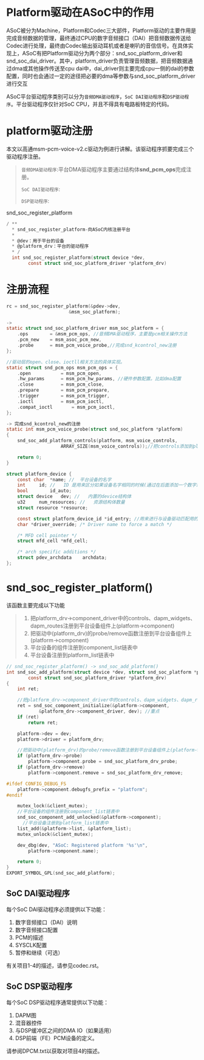 # Platform驱动在ASoC中的作用

   ASoC被分为Machine，Platform和Codec三大部件，Platform驱动的主要作用是完成音频数据的管理，最终通过CPU的数字音频接口（DAI）把音频数据传送给Codec进行处理，最终由Codec输出驱动耳机或者是喇叭的音信信号。在具体实现上，ASoC有把Platform驱动分为两个部分：snd_soc_platform_driver和snd_soc_dai_driver。其中，platform_driver负责管理音频数据，把音频数据通过dma或其他操作传送至cpu dai中，dai_driver则主要完成cpu一侧的dai的参数配置，同时也会通过一定的途径把必要的dma等参数与snd_soc_platform_driver进行交互

ASoC平台驱动程序类别可以分为`音频DMA驱动程序`，`SoC DAI驱动程序`和`DSP驱动程序`。平台驱动程序仅针对SoC CPU，并且不得具有电路板特定的代码。

# platform驱动注册

本文以高通msm-pcm-voice-v2.c驱动为例进行讲解。该驱动程序抓要完成三个驱动程序注册。

> `音频DMA驱动程序`:平台DMA驱动程序主要通过结构体**snd_pcm_ops**完成注册。
>
> `SoC DAI驱动程序`:
>
> `DSP驱动程序`:



snd_soc_register_platform



```c
/ **
  * snd_soc_register_platform-向ASoC内核注册平台
  *
  * @dev：用于平台的设备
  * @platform_drv：平台的驱动程序
  * /
  int snd_soc_register_platform(struct device *dev,
		const struct snd_soc_platform_driver *platform_drv)
```

# 注册流程

```c
rc = snd_soc_register_platform(&pdev->dev,
				       &msm_soc_platform);

->
static struct snd_soc_platform_driver msm_soc_platform = {
	.ops		= &msm_pcm_ops, //音频DMA驱动程序，主要是pcm相关操作方法
	.pcm_new	= msm_asoc_pcm_new,
	.probe		= msm_pcm_voice_probe,//完成snd_kcontrol_new注册
};

//驱动层的open、close、ioctll相关方法的具体实现。
static struct snd_pcm_ops msm_pcm_ops = {
	.open			= msm_pcm_open,
	.hw_params		= msm_pcm_hw_params, //硬件参数配置。比如dma配置
	.close			= msm_pcm_close,
	.prepare		= msm_pcm_prepare,
	.trigger		= msm_pcm_trigger,
	.ioctl			= msm_pcm_ioctl,
	.compat_ioctl		= msm_pcm_ioctl,
};

-> 完成snd_kcontrol_new的注册
static int msm_pcm_voice_probe(struct snd_soc_platform *platform)
{
	snd_soc_add_platform_controls(platform, msm_voice_controls,
					ARRAY_SIZE(msm_voice_controls));//把controls添加到platform->component中。

	return 0;
}

struct platform_device {
	const char	*name; //  平台设备的名字
	int		id; //   ID 是用来区分如果设备名字相同的时候(通过在后面添加一个数字来代表不同的设备，因为有时候有这种需求)
	bool		id_auto;
	struct device	dev; //   内置的device结构体
	u32		num_resources; //   资源结构体数量
	struct resource	*resource;

	const struct platform_device_id	*id_entry; //用来进行与设备驱动匹配用的id_table表
	char *driver_override; /* Driver name to force a match */

	/* MFD cell pointer */
	struct mfd_cell *mfd_cell;

	/* arch specific additions */
	struct pdev_archdata	archdata;
};
```

# snd_soc_register_platform()

该函数主要完成以下功能

> 1. 把platform_drv->component_driver中的controls、dapm_widgets、dapm_routes注册到平台设备组件上(platform->component)
> 2. 把驱动中(platform_drv)的probe/remove函数注册到平台设备组件上(platform->component)
> 3. 平台设备的组件注册到component_list链表中
> 4. 平台设备注册到platform_list链表中

```c
// snd_soc_register_platform() -> snd_soc_add_platform()
int snd_soc_add_platform(struct device *dev, struct snd_soc_platform *platform,
		const struct snd_soc_platform_driver *platform_drv)
{
	int ret;

    //把platform_drv->component_driver中的controls、dapm_widgets、dapm_routes注册到平台设备组件上(platform->component)
	ret = snd_soc_component_initialize(&platform->component,
			&platform_drv->component_driver, dev); //重点
	if (ret)
		return ret;

	platform->dev = dev;
	platform->driver = platform_drv;

    //把驱动中(platform_drv)的probe/remove函数注册到平台设备组件上(platform->component)
	if (platform_drv->probe)
		platform->component.probe = snd_soc_platform_drv_probe;
	if (platform_drv->remove)
		platform->component.remove = snd_soc_platform_drv_remove;

#ifdef CONFIG_DEBUG_FS
	platform->component.debugfs_prefix = "platform";
#endif

	mutex_lock(&client_mutex);
    //平台设备的组件注册到component_list链表中
	snd_soc_component_add_unlocked(&platform->component);
      //平台设备注册到platform_list链表中
	list_add(&platform->list, &platform_list);
	mutex_unlock(&client_mutex);

	dev_dbg(dev, "ASoC: Registered platform '%s'\n",
		platform->component.name);

	return 0;
}
EXPORT_SYMBOL_GPL(snd_soc_add_platform);
```

## SoC DAI驱动程序

每个SoC DAI驱动程序必须提供以下功能：

1. 数字音频接口（DAI）说明
2. 数字音频接口配置
3. PCM的描述
4. SYSCLK配置
5. 暂停和继续（可选）

有关项目1-4的描述，请参见codec.rst。

## SoC DSP驱动程序

每个SoC DSP驱动程序通常提供以下功能：

1. DAPM图
2. 混音器控件
3. 与DSP缓冲区之间的DMA IO（如果适用）
4. DSP前端（FE）PCM设备的定义。

请参阅DPCM.txt以获取对项目4的描述。
